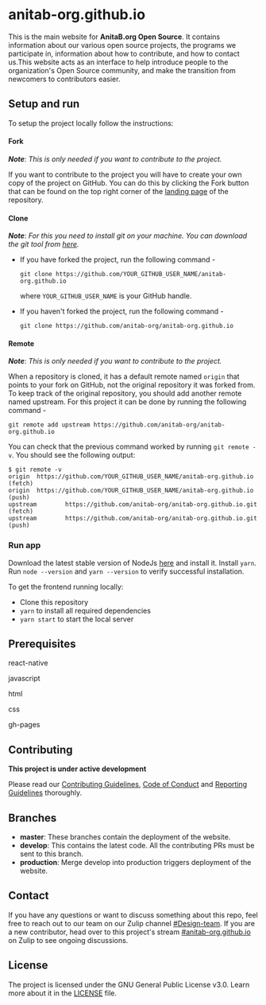 # anitab-org.github.io

This is the main website for **AnitaB.org Open Source**. It contains information about our various open source projects, the programs we participate in, information about how to contribute, and how to contact us.This website acts as an interface to help introduce people to the organization's Open Source community, and make the transition from newcomers to contributors easier.

## Setup and run

To setup the project locally follow the instructions:

#### Fork

_**Note**_: *This is only needed if you want to contribute to the project.*

If you want to contribute to the project you will have to create your own copy of the project on GitHub. You can do this by clicking the Fork button that can be found on the top right corner of the [landing page](https://github.com/anitab-org/anitab-org.github.io) of the repository.

#### Clone

_**Note**_: *For this you need to install git on your machine. You can download the git tool from [here](https://git-scm.com/downloads).*

 * If you have forked the project, run the following command -
   
   `git clone https://github.com/YOUR_GITHUB_USER_NAME/anitab-org.github.io`

   where `YOUR_GITHUB_USER_NAME` is your GitHub handle.

 * If you haven't forked the project, run the following command -

   `git clone https://github.com/anitab-org/anitab-org.github.io`

#### Remote

_**Note**_: *This is only needed if you want to contribute to the project.*

When a repository is cloned, it has a default remote named `origin` that points to your fork on GitHub, not the original repository it was forked from. To keep track of the original repository, you should add another remote named upstream. For this project it can be done by running the following command -

`git remote add upstream https://github.com/anitab-org/anitab-org.github.io`

You can check that the previous command worked by running `git remote -v`. You should see the following output:

```
$ git remote -v
origin  https://github.com/YOUR_GITHUB_USER_NAME/anitab-org.github.io (fetch)
origin  https://github.com/YOUR_GITHUB_USER_NAME/anitab-org.github.io (push)
upstream        https://github.com/anitab-org/anitab-org.github.io.git (fetch)
upstream        https://github.com/anitab-org/anitab-org.github.io.git (push)
```


### Run app

Download the latest stable version of NodeJs [here](https://nodejs.org/en/download/) and install it. Install `yarn`. Run `node --version` and `yarn --version` to verify successful installation.

To get the frontend running locally:

 * Clone this repository
 * `yarn` to install all required dependencies
 * `yarn start` to start the local server
 
 
 ## Prerequisites
 
react-native

javascript

html

css

gh-pages
 



## Contributing

**This project is under active development**

Please read our [Contributing Guidelines](docs/CONTRIBUTING.md), [Code of Conduct](docs/code_of_conduct.md) and [Reporting Guidelines](docs/reporting_guidelines.md) thoroughly.

## Branches

- **master**: These branches contain the deployment of the website.
- **develop**: This contains the latest code. All the contributing PRs must be sent to this branch.
- **production**: Merge develop into production triggers deployment of the website.

## Contact

If you have any questions or want to discuss something about this repo, feel free to reach out to our team on our Zulip channel [#Design-team](https://anitab-org.zulipchat.com/#narrow/stream/216323-design). If you are a new contributor, head over to this project's stream [#anitab-org.github.io](https://anitab-org.zulipchat.com/#narrow/stream/235478-anitab-org.2Egithub.2Eio) on Zulip to see ongoing discussions.

## License

The project is licensed under the GNU General Public License v3.0. Learn more about it in the [LICENSE](LICENSE) file.
